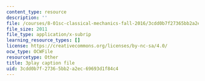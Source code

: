 ```yaml
---
content_type: resource
description: ''
file: /courses/8-01sc-classical-mechanics-fall-2016/3cdd0b7f27365bb2a2ec69693d1f84c4_esHLwySu4XU.vtt
file_size: 2011
file_type: application/x-subrip
learning_resource_types: []
license: https://creativecommons.org/licenses/by-nc-sa/4.0/
ocw_type: OCWFile
resourcetype: Other
title: 3play caption file
uid: 3cdd0b7f-2736-5bb2-a2ec-69693d1f84c4
---
```

